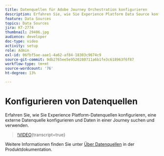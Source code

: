 ```yaml
---
title: Datenquellen für Adobe Journey Orchestration konfigurieren
description: Erfahren Sie, wie Sie Experience Platform Data Source konfigurieren, eine externe Datenquelle konfigurieren und Daten in einer Journey suchen und verwenden.
feature: Data Sources
topics: Data Sources
jira: KT-2774
thumbnail: 29406.jpg
audience: developer
doc-type: video
activity: setup
role: Admin
exl-id: 06fbf5ae-aae1-4a62-af84-18303c9674c9
source-git-commit: 9db2765ee5e9520280711a6b1fe3c618963f6f87
workflow-type: tm+mt
source-wordcount: '76'
ht-degree: 13%

---
```


# Konfigurieren von Datenquellen

Erfahren Sie, wie Sie Experience Platform-Datenquellen konfigurieren, eine externe Datenquelle konfigurieren und Daten in einer Journey suchen und verwenden.

>[!VIDEO](https://video.tv.adobe.com/v/29406?learn=on){transcript=true}

Weitere Informationen finden Sie unter [Über Datenquellen](https://experienceleague.adobe.com/docs/journeys/using/data-source-journeys/about-data-sources.html?lang=en) in der Produktdokumentation.
